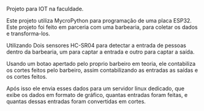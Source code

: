 Projeto para IOT na faculdade.

Este projeto utiliza MycroPython para programação de uma placa ESP32. Este projeto foi feito em parceria com uma barbearia, para coletar os dados e transforma-los.

Utilizando Dois sensores HC-SR04 para detectar a entrada de pessoas dentro da barbearia, um para captar a entrada e outro para captar a saída.

Usando um botao apertado pelo proprio barbeiro em teoria, ele contabiliza os cortes feitos pelo barbeiro, assim contabilizando as entradas as saídas e os cortes feitos.

Após isso ele envia esses dados para um servidor linux dedicado, que exibe os dados em formato de gráfico, quantas entradas foram feitas, e quantas dessas entradas foram convertidas em cortes.
